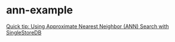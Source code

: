 # ann-example

[Quick tip: Using Approximate Nearest Neighbor (ANN) Search with SingleStoreDB](https://medium.com/@VeryFatBoy/quick-tip-using-approximate-nearest-neighbor-ann-search-with-singlestoredb-f1d0180e5f0a)
